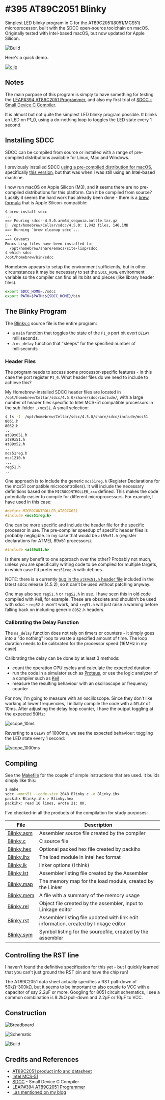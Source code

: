 # #395 AT89C2051 Blinky

Simplest LED blinky program in C for the AT89C2051(8051/MCS51) microprocessor, built with the SDCC open-source toolchain on macOS.
Originally tested with Intel-based macOS, but now updated for Apple Silicon.

![Build](./assets/Blinky_build.jpg?raw=true)

Here's a quick demo..

[![clip](https://img.youtube.com/vi/HSkF3Fejx3c/0.jpg)](https://www.youtube.com/watch?v=HSkF3Fejx3c)

## Notes

The main purpose of this program is simply to have something for testing the [LEAP#394 AT89C2051 Programmer](../Programmer/),
and also my first trial of [SDCC - Small Device C Compiler](https://sdcc.sourceforge.net/).

It is almost but not quite the simplest LED blinky program possible.
It blinks an LED on P1_0, using a do-nothing loop to toggles the LED state every 1 second.

## Installing SDCC

SDCC can be compiled from source or installed with a range of pre-compiled distributions available for Linux, Mac and Windows.

I previously installed SDCC [using a pre-compiled distribution for macOS](https://sdcc.sourceforge.net/snap.php#MacOSX),
specifically
[this version](https://excellmedia.dl.sourceforge.net/project/sdcc/snapshot_builds/i386_universal-apple-macosx/sdcc-snapshot-i386_universal-apple-macosx-20150214-9180.tar.bz2),
but that was when I was still using an Intel-based machine.

I now run macOS on Apple Silicon (M3), and it seems there are no pre-compiled distributions for this platform.
Can it be compiled from source? Luckily it seems the hard work has already been done - there is a [brew formula](https://formulae.brew.sh/formula/sdcc) that is Apple Silicon-compatible:

```sh
$ brew install sdcc
...
==> Pouring sdcc--4.5.0.arm64_sequoia.bottle.tar.gz
🍺  /opt/homebrew/Cellar/sdcc/4.5.0: 1,942 files, 146.1MB
==> Running `brew cleanup sdcc`...
...
==> Caveats
Emacs Lisp files have been installed to:
  /opt/homebrew/share/emacs/site-lisp/sdcc
$ which sdcc
/opt/homebrew/bin/sdcc
```

Homebrew appears to setup the environment sufficiently,
but in other circumstances it may be necessary to set the `SDCC_HOME` environment variable so the compiler can find all its bits and pieces (like library header files).

```sh
export SDCC_HOME=./sdcc
export PATH=$PATH:${SDCC_HOME}/bin
```

## The Blinky Program

The [Blinky.c](./Blinky.c) source file is the entire program:

* a `main` function that toggles the state of the `P1_0` port bit evert `DELAY` milliseconds.
* a `ms_delay` function that "sleeps" for the specified number of milliseconds

### Header Files

The program needs to access some processor-specific features - in this case the port register `P1_0`.
What header files do we need to include to achieve this?

My Homebrew-installed SDCC header files are located in `/opt/homebrew/Cellar/sdcc/4.5.0/share/sdcc/include/`,
with a large number of header files specific to Intel MCS-51 compatible processors in the sub-folder `./mcs51`.
A small selection:

```sh
$ ls -1  /opt/homebrew/Cellar/sdcc/4.5.0/share/sdcc/include/mcs51
8051.h
8052.h
..
at89x051.h
at89x51.h
at89x52.h
..
mcs51reg.h
msc1210.h
...
reg51.h
..
```

One approach is to include the generic `mcs51reg.h` (Register Declarations for the mcs51 compatible microcontrollers).
It will include the necessary definitions based on the `MICROCONTROLLER_xxx` defined.
This makes the code potentially easier to compile for different microprocessors.
For example, I have used in this case:

```c
#define MICROCONTROLLER_AT89CX051
#include <mcs51reg.h>
```

One can be more specific and include the header file for the specific processor in use.
The pre-compiler speedup of specific header files is probably negligible.
In my case that would be `at89x51.h` (register declarations for ATMEL 89x51 processors).

```c
#include <at89x51.h>
```

Is there any benefit to one approach over the other?
Probably not much, unless you are specifically writing code to be compiled for multiple targets,
in which case I'd prefer `mcs51reg.h` with defines.

NOTE: there is a currently [bug in the `at89x51.h` header file](https://sourceforge.net/p/sdcc/bugs/3861/)
included in the latest sdcc release (4.5.2), so it can't be used without patching anyway.

One may also see `reg51.h` or `reg52.h` in use. I have seen this in old code compiled with Keil, for example.
These are obsolete and shouldn't be used with sdcc - `reg52.h` won't work, and `reg51.h` will just
raise a warning before falling back on including generic  `8052.h` headers.

### Calibrating the Delay Function

The `ms_delay` function does not rely on timers or counters - it simply goes into a "do nothing" loop to waste a specified amount of time. The loop duration needs to be calibrated for the processor speed (16MHz in my case).

Calibrating the delay can be done by at least 3 methods:

* count the operation CPU cycles and calculate the expected duration
* run the code in a simulator such as [Proteus](https://www.labcenter.com/), or use the logic analyzer of a compiler such as [Keil](https://www.keil.com)
* measure the resulting behaviour with an oscilloscope or frequency counter

For now, I'm going to measure with an oscilloscope. Since they don't like working at lower frequencies, I initially compile the code with a `DELAY` of 10ms. After adjusting the delay loop counter, I have the output toggling at the expected 50Hz:

![scope_10ms](./assets/scope_10ms.gif)

Reverting to a `DELAY` of 1000ms, we see the expected behaviour: toggling the LED state every 1 second:

![scope_1000ms](./assets/scope_1000ms.gif)

## Compiling

See the [Makefile](./Makefile) for the couple of simple instructions that are used. It builds simply like this:

```sh
$ make
sdcc -mmcs51 --code-size 2048 Blinky.c -o Blinky.ihx
packihx Blinky.ihx > Blinky.hex
packihx: read 16 lines, wrote 21: OK.
```

I've checked-in all the products of the compilation for study purposes:

| File       | Description |
|------------|-------------|
| [Blinky.asm](./Blinky.asm) | Assembler source file created by the compiler  |
| [Blinky.c](./Blinky.c)     | C source file |
| [Blinky.hex](./Blinky.hex) | Optional packed hex file created by packihx |
| [Blinky.ihx](./Blinky.ihx) | The load module in Intel hex format |
| [Blinky.lk](./Blinky.lk)   | linker options (I think) |
| [Blinky.lst](./Blinky.lst) | Assembler listing file created by the Assembler |
| [Blinky.map](./Blinky.map) | The memory map for the load module, created by the Linker |
| [Blinky.mem](./Blinky.mem) | A file with a summary of the memory usage |
| [Blinky.rel](./Blinky.rel) | Object file created by the assembler, input to Linkage editor |
| [Blinky.rst](./Blinky.rst) | Assembler listing file updated with link edit information, created by linkage editor  |
| [Blinky.sym](./Blinky.sym) | Symbol listing for the sourcefile, created by the assembler |

## Controlling the RST line

I haven't found the definitive specification for this yet - but I quickly learned that you can't just ground the RST pin
and have the chip run!

The AT89C2051 data sheet actually specifies a RST pull-down of 50kΩ-300kΩ, but it seems to be important to also
couple to VCC with a capacitor of say 2.2µF or more.
Googling for 8051 circuit schematics, I see a common combination is 8.2kΩ pull-down and 2.2µF or 10µF to VCC.

## Construction

![Breadboard](./assets/Blinky_bb.jpg?raw=true)

![Schematic](./assets/Blinky_schematic.jpg?raw=true)

![Build](./assets/Blinky_build.jpg?raw=true)

## Credits and References

* [AT89C2051 product info and datasheet](https://www.microchip.com/wwwproducts/en/AT89c2051)
* [Intel MCS-51](https://en.wikipedia.org/wiki/Intel_MCS-51)
* [SDCC](https://sdcc.sourceforge.net) - Small Device C Compiler
* [LEAP#394 AT89C2051 Programmer](../Programmer/)
* [..as mentioned on my blog](https://blog.tardate.com/2018/07/leap395-8051-programming-with-sdcc.html)

